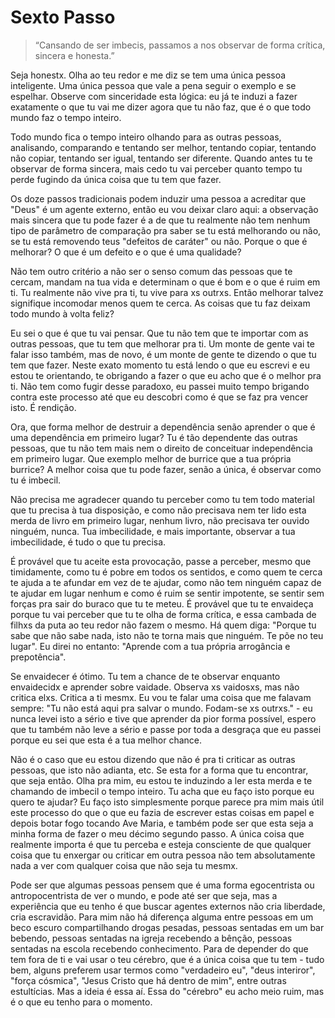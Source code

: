 Sexto Passo
=

> “Cansando de ser imbecis, passamos a nos observar de forma crítica, sincera e honesta.”

Seja honestx. Olha ao teu redor e me diz se tem uma única pessoa inteligente. Uma única pessoa que vale a pena seguir o exemplo e se espelhar. Observe com sinceridade esta lógica: eu já te induzi a fazer exatamente o que tu vai me dizer agora que tu não faz, que é o que todo mundo faz o tempo inteiro.

Todo mundo fica o tempo inteiro olhando para as outras pessoas, analisando, comparando e tentando ser melhor, tentando copiar, tentando não copiar, tentando ser igual, tentando ser diferente. Quando antes tu te observar de forma sincera, mais cedo tu vai perceber quanto tempo tu perde fugindo da única coisa que tu tem que fazer.

Os doze passos tradicionais podem induzir uma pessoa a acreditar que "Deus" é um agente externo, então eu vou deixar claro aqui: a observação mais sincera que tu pode fazer é a de que tu realmente não tem nenhum tipo de parâmetro de comparação pra saber se tu está melhorando ou não, se tu está removendo teus "defeitos de caráter" ou não. Porque o que é melhorar? O que é um defeito e o que é uma qualidade?

Não tem outro critério a não ser o senso comum das pessoas que te cercam, mandam na tua vida e determinam o que é bom e o que é ruim em ti. Tu realmente não vive pra ti, tu vive para xs outrxs. Então melhorar talvez signifique incomodar menos quem te cerca. As coisas que tu faz deixam todo mundo à volta feliz?

Eu sei o que é que tu vai pensar. Que tu não tem que te importar com as outras pessoas, que tu tem que melhorar pra ti. Um monte de gente vai te falar isso também, mas de novo, é um monte de gente te dizendo o que tu tem que fazer. Neste exato momento tu está lendo o que eu escrevi e eu estou te orientando, te obrigando a fazer o que eu acho que é o melhor pra ti. Não tem como fugir desse paradoxo, eu passei muito tempo brigando contra este processo até que eu descobri como é que se faz pra vencer isto. É rendição.

Ora, que forma melhor de destruir a dependência senão aprender o que é uma dependência em primeiro lugar? Tu é tão dependente das outras pessoas, que tu não tem mais nem o direito de conceituar independência em primeiro lugar. Que exemplo melhor de burrice que a tua própria burrice? A melhor coisa que tu pode fazer, senão a única, é observar como tu é imbecil.

Não precisa me agradecer quando tu perceber como tu tem todo material que tu precisa à tua disposição, e como não precisava nem ter lido esta merda de livro em primeiro lugar, nenhum livro, não precisava ter ouvido ninguém, nunca. Tua imbecilidade, e mais importante, observar a tua imbecilidade, é tudo o que tu precisa.

É provável que tu aceite esta provocação, passe a perceber, mesmo que timidamente, como tu é pobre em todos os sentidos, e como quem te cerca te ajuda a te afundar em vez de te ajudar, como não tem ninguém capaz de te ajudar em lugar nenhum e como é ruim se sentir impotente, se sentir sem forças pra sair do buraco que tu te meteu. É provável que tu te envaideça porque tu vai perceber que tu te olha de forma crítica, e essa cambada de filhxs da puta ao teu redor não fazem o mesmo. Há quem diga: "Porque tu sabe que não sabe nada, isto não te torna mais que ninguém. Te põe no teu lugar". Eu direi no entanto: "Aprende com a tua própria arrogância e prepotência".

Se envaidecer é ótimo. Tu tem a chance de te observar enquanto envaidecidx e aprender sobre vaidade. Observa xs vaidosxs, mas não critica elxs. Critica a ti mesmx. Eu vou te falar uma coisa que me falavam sempre: "Tu não está aqui pra salvar o mundo. Fodam-se xs outrxs." - eu nunca levei isto a sério e tive que aprender da pior forma possível, espero que tu também não leve a sério e passe por toda a desgraça que eu passei porque eu sei que esta é a tua melhor chance.

Não é o caso que eu estou dizendo que não é pra ti criticar as outras pessoas, que isto não adianta, etc. Se esta for a forma que tu encontrar, que seja então. Olha pra mim, eu estou te induzindo a ler esta merda e te chamando de imbecil o tempo inteiro. Tu acha que eu faço isto porque eu quero te ajudar? Eu faço isto simplesmente porque parece pra mim mais útil este processo do que o que eu fazia de escrever estas coisas em papel e depois botar fogo tocando Ave Maria, e também pode ser que esta seja a minha forma de fazer o meu décimo segundo passo. A única coisa que realmente importa é que tu perceba e esteja consciente de que qualquer coisa que tu enxergar ou criticar em outra pessoa não tem absolutamente nada a ver com qualquer coisa que não seja tu mesmx.

Pode ser que algumas pessoas pensem que é uma forma egocentrista ou antropocentrista de ver o mundo, e pode até ser que seja, mas a experiência que eu tenho é que buscar agentes externos não cria liberdade, cria escravidão. Para mim não há diferença alguma entre pessoas em um beco escuro compartilhando drogas pesadas, pessoas sentadas em um bar bebendo, pessoas sentadas na igreja recebendo a bênção, pessoas sentadas na escola recebendo conhecimento. Para de depender do que tem fora de ti e vai usar o teu cérebro, que é a única coisa que tu tem - tudo bem, alguns preferem usar termos como "verdadeiro eu", "deus interiror", "força cósmica", "Jesus Cristo que há dentro de mim", entre outras estultícias. Mas a ideia é essa aí. Essa do "cérebro" eu acho meio ruim, mas é o que eu tenho para o momento.

